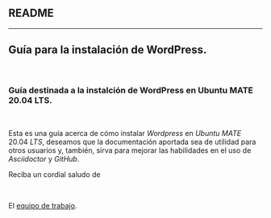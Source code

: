 ## README

---

## **Guía para la instalación de WordPress.**

<br>

### **Guía destinada a la instalción de WordPress en Ubuntu MATE 20.04 LTS.**

</span>

<br>

Esta es una guía acerca de cómo instalar _Wordpress_ en _Ubuntu_ _MATE_ 20.04 _LTS_, deseamos que la documentación aportada sea de utilidad para otros usuarios y, también, sirva para mejorar las habilidades en el uso de _Asciidoctor_ y _GitHub_.

Reciba un cordial saludo de

<br>

El [equipo de trabajo](src/autores.md).

